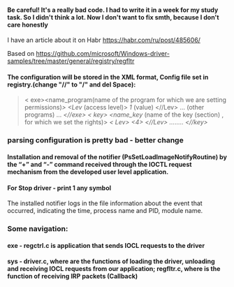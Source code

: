 #### Be careful! It's a really bad code. I had to write it in a week for my study task. So I didn't think a lot. Now I don't want to fix smth, because I don't care honestly

I have an article about it on Habr https://habr.com/ru/post/485606/

Based on https://github.com/microsoft/Windows-driver-samples/tree/master/general/registry/regfltr
      
#### The configuration will be stored in the XML format, Config file set in registry.(change "//" to "/" and del Space):
> < exe><name_program(name of the program for which we are setting permissions)*> <Lev* (access level)> *1* (value) <//Lev> ... (other programs) 
... *<//exe> < key> <name_key* (name of the key (section) , for which we set the rights)> *< Lev> <4> <//Lev> ........ <//key>*
### parsing configuration is pretty bad - better change
#### Installation and removal of the notifier (PsSetLoadImageNotifyRoutine) by the “+” and “-” command received through the IOCTL request mechanism from the developed user level application. 
#### For Stop driver - print 1 any symbol
The installed notifier logs in the file information about the event that occurred, indicating the time, process name and PID, module name.
### Some navigation:
#### exe - regctrl.c is application that sends IOCL requests to the driver
#### sys - driver.c, where are the functions of loading the driver, unloading and receiving IOCL requests from our application; regfltr.c, where is the function of receiving IRP packets (Callback)
